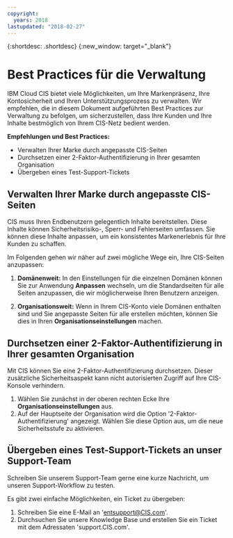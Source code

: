 ```yaml
---
copyright:
  years: 2018
lastupdated: "2018-02-27"
---
```


{:shortdesc: .shortdesc}
{:new_window: target="_blank"}

# Best Practices für die Verwaltung

IBM Cloud CIS bietet viele Möglichkeiten, um Ihre Markenpräsenz, Ihre Kontosicherheit und Ihren Unterstützungsprozess zu verwalten. Wir empfehlen, die in diesem Dokument aufgeführten Best Practices zur Verwaltung zu befolgen, um sicherzustellen, dass Ihre Kunden und Ihre Inhalte bestmöglich von Ihrem CIS-Netz bedient werden. 

**Empfehlungen und Best Practices:**

* Verwalten Ihrer Marke durch angepasste CIS-Seiten
* Durchsetzen einer 2-Faktor-Authentifizierung in Ihrer gesamten Organisation 
* Übergeben eines Test-Support-Tickets

## Verwalten Ihrer Marke durch angepasste CIS-Seiten
CIS muss Ihren Endbenutzern gelegentlich Inhalte bereitstellen. Diese Inhalte können Sicherheitsrisiko-, Sperr- und Fehlerseiten umfassen. Sie können diese Inhalte anpassen, um ein konsistentes Markenerlebnis für Ihre Kunden zu schaffen. 

Im Folgenden gehen wir näher auf zwei mögliche Wege ein, Ihre CIS-Seiten anzupassen: 

1. **Domänenweit:** In den Einstellungen für die einzelnen Domänen können Sie zur Anwendung **Anpassen** wechseln, um die Standardseiten für alle Seiten anzupassen, die wir möglicherweise Ihren Benutzern anzeigen. 

2. **Organisationsweit:** Wenn in Ihrem CIS-Konto viele Domänen enthalten sind und Sie angepasste Seiten für alle erstellen möchten, können Sie dies in Ihren **Organisationseinstellungen** machen. 

## Durchsetzen einer 2-Faktor-Authentifizierung in Ihrer gesamten Organisation
Mit CIS können Sie eine 2-Faktor-Authentifizierung durchsetzen. Dieser zusätzliche Sicherheitsaspekt kann nicht autorisierten Zugriff auf Ihre CIS-Konsole verhindern. 

1. Wählen Sie zunächst in der oberen rechten Ecke Ihre **Organisationseinstellungen** aus.  
2. Auf der Hauptseite der Organisation wird die Option '2-Faktor-Authentifizierung' angezeigt. Wählen Sie diese Option aus, um die neue Sicherheitsstufe zu aktivieren. 

## Übergeben eines Test-Support-Tickets an unser Support-Team
Schreiben Sie unserem Support-Team gerne eine kurze Nachricht, um unseren Support-Workflow zu testen.  

Es gibt zwei einfache Möglichkeiten, ein Ticket zu übergeben: 

1. Schreiben Sie eine E-Mail an 'entsupport@CIS.com'. 
2. Durchsuchen Sie unsere Knowledge Base und erstellen Sie ein Ticket mit dem Adressaten 'support.CIS.com'. 
